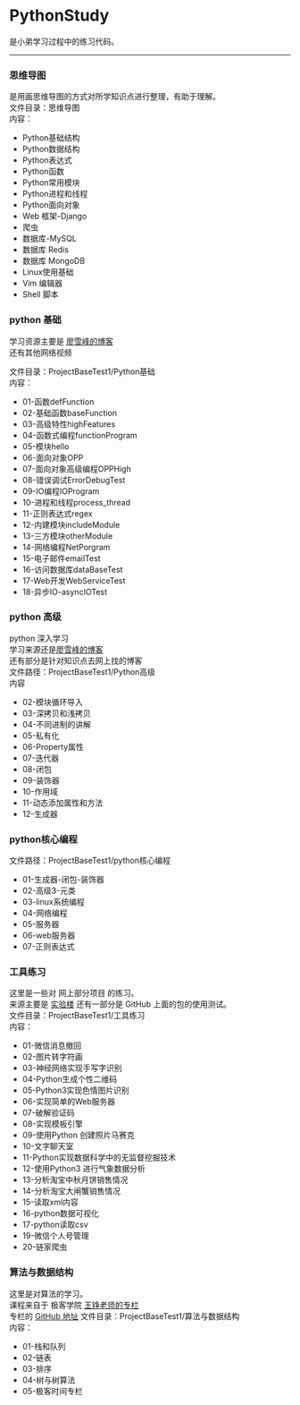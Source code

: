 # PythonStudy

是小弟学习过程中的练习代码。

---

### 思维导图
是用画思维导图的方式对所学知识点进行整理，有助于理解。  
文件目录：思维导图  
内容： 
- Python基础结构
- Python数据结构  
- Python表达式  
- Python函数  
- Python常用模块  
- Python进程和线程  
- Python面向对象  
- Web 框架-Django  
- 爬虫  
- 数据库-MySQL  
- 数据库 Redis  
- 数据库 MongoDB  
- Linux使用基础  
- Vim 编辑器  
- Shell 脚本  

### python 基础
学习资源主要是 [廖雪峰的博客](https://www.liaoxuefeng.com/wiki/0014316089557264a6b348958f449949df42a6d3a2e542c000)  
还有其他网络视频  

文件目录：ProjectBaseTest1/Python基础       
内容：  
- 01-函数defFunction
- 02-基础函数baseFunction
- 03-高级特性highFeatures
- 04-函数式编程functionProgram
- 05-模块hello
- 06-面向对象OPP
- 07-面向对象高级编程OPPHigh
- 08-错误调试ErrorDebugTest
- 09-IO编程IOProgram
- 10-进程和线程process_thread
- 11-正则表达式regex
- 12-内建模块includeModule
- 13-三方模块otherModule
- 14-网络编程NetPorgram
- 15-电子邮件emailTest
- 16-访问数据库dataBaseTest
- 17-Web开发WebServiceTest
- 18-异步IO-asyncIOTest

### python 高级
python 深入学习  
学习来源还是[廖雪峰的博客](https://www.liaoxuefeng.com/wiki/0014316089557264a6b348958f449949df42a6d3a2e542c000)    
还有部分是针对知识点去网上找的博客  
文件路径：ProjectBaseTest1/Python高级  
内容
- 02-模块循环导入
- 03-深拷贝和浅拷贝
- 04-不同进制的讲解
- 05-私有化
- 06-Property属性
- 07-迭代器
- 08-闭包
- 09-装饰器
- 10-作用域
- 11-动态添加属性和方法
- 12-生成器  


### python核心编程
文件路径：ProjectBaseTest1/python核心编程  
- 01-生成器-闭包-装饰器
- 02-高级3-元类
- 03-linux系统编程
- 04-网络编程
- 05-服务器
- 06-web服务器
- 07-正则表达式

### 工具练习
这里是一些对 网上部分项目 的练习。  
来源主要是 [实验楼](https://www.shiyanlou.com)
还有一部分是 GitHub 上面的包的使用测试。  
文件目录：ProjectBaseTest1/工具练习  
内容：  
- 01-微信消息撤回
- 02-图片转字符画
- 03-神经网络实现手写字识别
- 04-Python生成个性二维码
- 05-Python3实现色情图片识别
- 06-实现简单的Web服务器
- 07-破解验证码
- 08-实现模板引擎
- 09-使用Python 创建照片马赛克
- 10-文字聊天室
- 11-Python实现数据科学中的无监督挖掘技术
- 12-使用Python3 进行气象数据分析
- 13-分析淘宝中秋月饼销售情况
- 14-分析淘宝大闸蟹销售情况
- 15-读取xml内容
- 16-python数据可视化
- 17-python读取csv
- 19-微信个人号管理
- 20-链家爬虫

### 算法与数据结构
这里是对算法的学习。  
课程来自于 极客学院 [王铮老师的专栏](https://time.geekbang.org/column/article/40011)  
专栏的 [GitHub 地址](https://github.com/wangzheng0822/algo)
文件目录：ProjectBaseTest1/算法与数据结构  
内容：  
- 01-栈和队列
- 02-链表
- 03-排序
- 04-树与树算法
- 05-极客时间专栏



